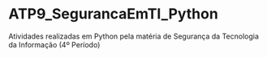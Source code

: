 # ATP9_SegurancaEmTI_Python
 Atividades realizadas em Python pela matéria de Segurança da Tecnologia da Informação (4º Período) 
